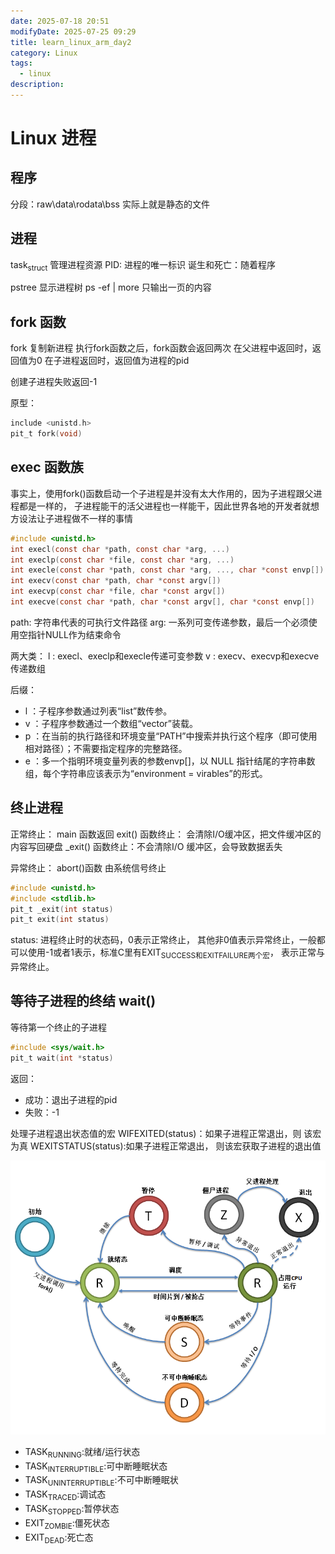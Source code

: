 ```yaml
---
date: 2025-07-18 20:51
modifyDate: 2025-07-25 09:29
title: learn_linux_arm_day2
category: Linux
tags:
  - linux
description:
---
```


# Linux 进程

## 程序

分段：raw\data\rodata\bss 实际上就是静态的文件

## 进程

task<sub>struct</sub> 管理进程资源 PID: 进程的唯一标识 诞生和死亡：随着程序

pstree 显示进程树 ps -ef | more 只输出一页的内容

## fork 函数

fork 复制新进程 执行fork函数之后，fork函数会返回两次 在父进程中返回时，返回值为0 在子进程返回时，返回值为进程的pid

创建子进程失败返回-1

原型：
```c
include <unistd.h>
pit_t fork(void)
```

<a id="org5498977"></a>

## exec 函数族

事实上，使用fork()函数启动一个子进程是并没有太大作用的，因为子进程跟父进程都是一样的， 子进程能干的活父进程也一样能干，因此世界各地的开发者就想方设法让子进程做不一样的事情

```c
#include <unistd.h>
int execl(const char *path, const char *arg, ...)
int execlp(const char *file, const char *arg, ...)
int execle(const char *path, const char *arg, ..., char *const envp[])
int execv(const char *path, char *const argv[])
int execvp(const char *file, char *const argv[])
int execve(const char *path, char *const argv[], char *const envp[])
```

path: 字符串代表的可执行文件路径 arg: 一系列可变传递参数，最后一个必须使用空指针NULL作为结束命令

两大类： l : execl、execlp和execle传递可变参数 v : execv、execvp和execve传递数组

后缀：
- l ：子程序参数通过列表“list”数传参。
- v ：子程序参数通过一个数组“vector”装载。
- p ：在当前的执行路径和环境变量“PATH”中搜索并执行这个程序（即可使用相对路径）；不需要指定程序的完整路径。
- e ：多一个指明环境变量列表的参数envp[]，以 NULL 指针结尾的字符串数组，每个字符串应该表示为“environment = virables”的形式。


<a id="org38cf25f"></a>

## 终止进程

正常终止： main 函数返回 exit() 函数终止： 会清除I/O缓冲区，把文件缓冲区的内容写回硬盘 \_exit() 函数终止：不会清除I/O 缓冲区，会导致数据丢失

异常终止： abort()函数 由系统信号终止

```c
#include <unistd.h>
#include <stdlib.h>
pit_t _exit(int status)
pit_t exit(int status)
```

status: 进程终止时的状态码，0表示正常终止， 其他非0值表示异常终止，一般都可以使用-1或者1表示，标准C里有EXIT<sub>SUCCESS和EXIT</sub><sub>FAILURE两个宏</sub>， 表示正常与异常终止。


<a id="org08e22d2"></a>

## 等待子进程的终结 wait()

等待第一个终止的子进程

```c
#include <sys/wait.h>
pit_t wait(int *status)
```
返回：

-   成功：退出子进程的pid
-   失败：-1

处理子进程退出状态值的宏 WIFEXITED(status)：如果子进程正常退出，则 该宏为真 WEXITSTATUS(status):如果子进程正常退出， 则该宏获取子进程的退出值

![img](posts/study-embedded/linux/Linux_进程/2025-07-19_17-02-30_screenshot.png)

-   TASK<sub>RUNNING</sub>:就绪/运行状态
-   TASK<sub>INTERRUPTIBLE</sub>:可中断睡眠状态
-   TASK<sub>UNINTERRUPTIBLE</sub>:不可中断睡眠状
-   TASK<sub>TRACED</sub>:调试态
-   TASK<sub>STOPPED</sub>:暂停状态
-   EXIT<sub>ZOMBIE</sub>:僵死状态
-   EXIT<sub>DEAD</sub>:死亡态
